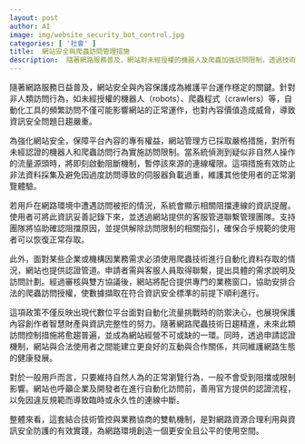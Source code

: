 ```yaml
---
layout: post
author: AI
image: img/website_security_bot_control.jpg
categories: [ '社會' ]
title:  網站安全與爬蟲訪問管理措施  
description:  隨著網路服務普及，網站對未經授權的機器人及爬蟲加強訪問限制，透過技術阻擋與認證機制保障平台內容及使用者體驗，並促進合法自動化資料存取合作，維護網路生態安全與公平。
---
```

隨著網路服務日益普及，網站安全與內容保護成為維護平台運作穩定的關鍵。針對非人類訪問行為，如未經授權的機器人（robots）、爬蟲程式（crawlers）等，自動化工具的頻繁訪問不僅可能影響網站的正常運作，也對內容價值造成威脅，導致資訊安全問題日趨嚴重。

為強化網站安全，保障平台內容的專有權益，網站管理方已採取嚴格措施，對所有未經認證的機器人和爬蟲訪問行為實施訪問限制。當系統偵測到疑似非自然人操作的流量源頭時，將即刻啟動阻斷機制，暫停該來源的連線權限。這項措施有效防止非法資料採集及避免因過度訪問導致的伺服器負載過重，維護其他使用者的正常瀏覽體驗。

若用戶在網路環境中遭遇訪問被拒的情況，系統會顯示相關阻擋連線的資訊提醒。使用者可將此資訊妥善記錄下來，並透過網站提供的客服管道聯繫管理團隊。支持團隊將協助確認阻擋原因，並提供解除訪問限制的相關指引，確保合乎規範的使用者可以恢復正常存取。

此外，面對某些企業或機構因業務需求必須使用爬蟲技術進行自動化資料存取的情況，網站也提供認證管道。申請者需與客服人員取得聯繫，提出具體的需求說明及訪問計劃。經過審核與雙方協議後，網站將配合提供專門的業務窗口，協助安排合法的爬蟲訪問授權，使數據擷取在符合資訊安全標準的前提下順利進行。

這項政策不僅反映出現代數位平台面對自動化流量挑戰時的防禦決心，也展現保護內容創作者智慧財產與資訊完整性的努力。隨著網路爬蟲技術日趨精進，未來此類訪問控制措施將愈趨普遍，並成為網站經營不可或缺的一環。同時，透過申請認證機制，網站與合法使用者之間能建立更良好的互動與合作關係，共同維護網路生態的健康發展。

對於一般用戶而言，只要維持自然人為的正常瀏覽行為，一般不會受到阻擋或限制影響。網站也呼籲企業及開發者在進行自動化訪問前，善用官方提供的認證流程，以免因違反規範而導致臨時或永久性的連線中斷。

整體來看，這套結合技術管控與業務協商的雙軌機制，是對網路資源合理利用與資訊安全防護的有效實踐，為網路環境創造一個更安全且公平的使用空間。